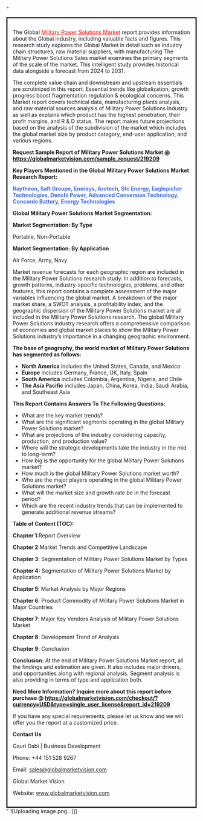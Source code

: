 "<div style='border: 3px solid black; padding: 1em;'>

The Global <a style='color: #ff0000;' href='https://globalmarketvision.com/reports/global-military-power-solutions-market/219209'>Military Power Solutions Market</a> report provides information about the Global industry, including valuable facts and figures. This research study explores the Global Market in detail such as industry chain structures, raw material suppliers, with manufacturing The Military Power Solutions Sales market examines the primary segments of the scale of the market. This intelligent study provides historical data alongside a forecast from 2024 to 2031.

The complete value chain and downstream and upstream essentials are scrutinized in this report. Essential trends like globalization, growth progress boost fragmentation regulation &amp; ecological concerns. This Market report covers technical data, manufacturing plants analysis, and raw material sources analysis of Military Power Solutions Industry as well as explains which product has the highest penetration, their profit margins, and R &amp; D status. The report makes future projections based on the analysis of the subdivision of the market which includes the global market size by product category, end-user application, and various regions.

<strong>Request Sample Report of Military Power Solutions Market @</strong><strong> <a style='color: #ff0000;' href='https://globalmarketvision.com/sample_request/219209?utm_source=linkedinPulse&utm_medium=Dhiraj&utm_campaign=dhiraj'><strong>https://globalmarketvision.com/sample_request/219209</strong></a></strong>

<strong>Key Players Mentioned in the Global Military Power Solutions Market Research Report:</strong>

<strong style='color: #4169e1;'>Raytheon, Saft Groupe, Enersys, Arotech, Sfc Energy, Eaglepicher Technologies, Denchi Power, Advanced Conversion Technology, Concorde Battery, Energy Technologies</strong>

<strong>Global Military Power Solutions Market Segmentation:</strong>

<strong>Market Segmentation: By Type</strong>

Portable, Non-Portable

<strong>Market Segmentation: By Application</strong>

Air Force, Army, Navy

Market revenue forecasts for each geographic region are included in the Military Power Solutions research study. In addition to forecasts, growth patterns, industry-specific technologies, problems, and other features, this report contains a complete assessment of the major variables influencing the global market. A breakdown of the major market share, a SWOT analysis, a profitability index, and the geographic dispersion of the Military Power Solutions market are all included in the Military Power Solutions research. The global Military Power Solutions industry research offers a comprehensive comparison of economies and global market places to show the Military Power Solutions industry’s importance in a changing geographic environment.

<strong>The base of geography, the world market of Military Power Solutions has segmented as follows:</strong>
<ul>
  <li><strong>North America</strong> includes the United States, Canada, and Mexico</li>
  <li><strong>Europe</strong> includes Germany, France, UK, Italy, Spain</li>
  <li><strong>South America</strong> includes Colombia, Argentina, Nigeria, and Chile</li>
  <li><strong>The Asia Pacific</strong> includes Japan, China, Korea, India, Saudi Arabia, and Southeast Asia</li>
</ul>
<strong>This Report Contains Answers To The Following Questions:</strong>
<ul>
  <li>What are the key market trends?</li>
  <li>What are the significant segments operating in the global Military Power Solutions market?</li>
  <li>What are projections of the industry considering capacity, production, and production value?</li>
  <li>Where will the strategic developments take the industry in the mid to long-term?</li>
  <li>How big is the opportunity for the global Military Power Solutions market?</li>
  <li>How much is the global Military Power Solutions market worth?</li>
  <li>Who are the major players operating in the global Military Power Solutions market?</li>
  <li>What will the market size and growth rate be in the forecast period?</li>
  <li>Which are the recent industry trends that can be implemented to generate additional revenue streams?</li>
</ul>
<strong>Table of Content (TOC): </strong>

<strong>Chapter 1</strong>:Report Overview

<strong>Chapter 2</strong>:Market Trends and Competitive Landscape

<strong>Chapter 3</strong>: Segmentation of Military Power Solutions Market by Types

<strong>Chapter 4:</strong> Segmentation of Military Power Solutions Market by Application

<strong>Chapter 5</strong>: Market Analysis by Major Regions

<strong>Chapter 6</strong>: Product Commodity of Military Power Solutions Market in Major Countries

<strong>Chapter 7</strong>: Major Key Vendors Analysis of Military Power Solutions Market

<strong>Chapter 8</strong>: Development Trend of Analysis

<strong>Chapter 9</strong>: Conclusion

<strong>Conclusion:</strong> At the end of Military Power Solutions Market report, all the findings and estimation are given. It also includes major drivers, and opportunities along with regional analysis. Segment analysis is also providing in terms of type and application both.

<strong>Need More Information? Inquire more about this report before purchase @ <strong><a style='color: #ff0000;' href='https://globalmarketvision.com/checkout/?currency=USD&type=single_user_license&report_id=219209?utm_source=linkedinPulse&utm_medium=Dhiraj&utm_campaign=dhiraj'>https://globalmarketvision.com/checkout/?currency=USD&type=single_user_license&report_id=219209</a></strong>
</strong>

If you have any special requirements, please let us know and we will offer you the report at a customized price.

<strong>Contact Us</strong>

Gauri Dabi | Business Development

Phone: +44 151 528 9267

Email: <a href='mailto:sales@globalmarketvision.com'>sales@globalmarketvision.com</a>

Global Market Vision

Website: <a href='http://www.globalmarketvision.com/'>www.globalmarketvision.com</a>

</div>"
![Uploading image.png…]()
